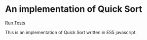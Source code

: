 # An implementation of Quick Sort

[Run Tests](quicksort.html)

This is an implementation of Quick Sort written in ES5 javascript.
